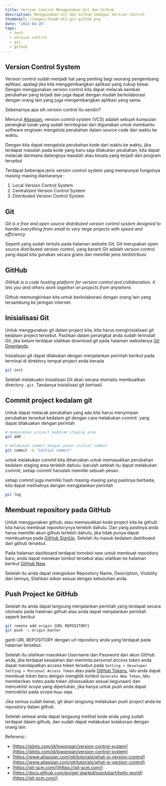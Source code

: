 ```yaml
---
title: Version Control Menggunakan Git dan Github
description: Menggunakan Git dan Github Sebagai Version Control
thumbnail: /images/thumb-VCS-git-github.png
date: "2022-04-26"
tags:
  - tech
  - version control
  - git
  - github
---
```


## Version Control System

Version control sudah menjadi hal yang penting bagi seorang pengembang aplikasi, apalagi jika kita menggembangkan aplikasi yang cukup besar. Dengan menggunakan version control kita dapat melacak kembali perubahan yang terjadi dan juga dapat dengan mudah berkolaborasi dengan orang lain yang juga mengembangkan aplikasi yang sama.

Sebenarnya apa sih version control itu sendiri?

Menurut [Atlassian](https://www.atlassian.com/git/tutorials/what-is-version-control), version control system (VCS) adalah sebuah kumpulan perangkat lunak yang sudah terintegrasi dan digunakan untuk membantu software engineer mengelola perubahan dalam source code dari waktu ke waktu.

Dengan kita dapat mengelola perubahan kode dari waktu ke waktu, jika terdapat masalah pada kode yang baru saja dilakukan peubahan, kita dapat melacak darimana datangnya masalah atau kesala yang terjadi dari program tersebut

Terdapat beberapa jenis version control system yang mempunyai fungsinya masing-masing diantaranya :

1. Local Version Control System
1. Centralized Version Control System
1. Distributed Version Control System

## Git

_Git is a free and open source distributed version control system designed to handle everything from small to very large projects with speed and efficiency._

Seperti yang sudah tertulis pada halaman website Git, Git merupakan open source distributed version control, yang berarti Git adalah version control yang dapat kita gunakan secara gratis dan memiliki jenis terdistribusi.

## GitHub

_GitHub is a code hosting platform for version control and collaboration. It lets you and others work together on projects from anywhere._

Github memungkinkan kita untuk berkolaborasi dengan orang lain yang tersambung ke jaringan internet.

## Inisialisasi Git

Untuk menggunakan git dalam project kita, kita harus menginisialisasi git kedalam project tersebut. Pastikan dalam perangkat anda sudah terinstall Git, jika belum terdapat silahkan download git pada halaman websitenya [Git Downlaods](https://git-scm.com/downloads).

Inisialisasi git dapat dilakukan dengan menjalankan perintah berikut pada terminal di direktory tempat project anda berada

```bash
git init
```

Setelah melakuakn inisialisasi Git akan secara otomatis membuatkan directory `.git`. Tandanya inisialisasi git berhasil.

## Commit project kedalam git

Untuk dapat melacak perubahan yang ada kita harus menyimpan perubahan tersebut kedalam git dengan cara melakukan commit. yang dapat dilakuakan dengan perintah

```bash
# memasukkan project kedalam staging area
git add .

# melakukan commit dengan pesan initial commit
git commit -m "initial commit"
```

untuk melakukan commit kita diharuskan untuk memasukkan perubahan kedalam staging area terlebih dahulu. barulah setelah itu dapat melakukan commit, setiap commit haruslah memiliki sebuah pesan.

setiap commit juga memiliki hash masing-masing yang pastinya berbeda, kita dapat melihatnya dengan mengjalankan perintah

```bash
git log
```

## Membuat repository pada GitHub

Untuk menggunakan github, atau memasukkan kode project kita ke github kita harus membuat repositorynya terlebih dahulu. Dan yang pastinya anda harus memiliki akun github terlebih dahulu, jika tidak punya dapat membuatnya pada [GitHub SignUp](https://github.com/signup). Setelah itu masuk kedalam dashboard dari github tersebut.

Pada halaman dashboard terdapat tomobol new untuk membuat repository baru, anda dapat menekan tombol tersebut atau silahkan ke halaman berikut [GitHub New](https://github.com/new).

Setelah itu anda dapat mengisikan Repository Name, Description, Visibility dan lainnya, Silahkan isikan sesuai dengan kebutuhan anda.

## Push Project ke GitHub

Setelah itu anda dapat langsung menjalankan perintah yang terdapat secara otomatis pada halaman github atau anda dapat menjalankan perintah seperti berikut

```bash
git remote add origin {URL REPOSITORY}
git push -u origin master
```

ganti URL REPOSITORY dengan url repository anda yang terdapat pada halaman tersebut.

Setelah itu silahkan masukkan Username dan Password dari akun GitHub anda, jika terdapat kesalahan dan meminta _personal access token_ anda dapat mendapatkan access token tersebut pada `Setting > Developer Setting > Personal Access Token` atau pada [GitHub Tokens](https://github.com/settings/tokens), lalu anda dapat membuat token beru dengan mengklik tombol `Generate New Token`, lalu memberikan notes pada token (disesuaikan sesuai kegunaan) dan menceklist scope yang diperlukan, jika hanya untuk push anda dapat menceklist pada scope `Repo` saja.

Jika semua sudah benar, git akan langsung melakukan push project anda ke repository dalam github.

Setelah selesai anda dapat langsung melihat kode anda yang sudah terdapat dalam github, dan sudah dapat melakukan kolaborasi dengan orang lain.

Referensi :

- [https://glints.com/id/lowongan/version-control-system](https://glints.com/id/lowongan/version-control-system)
- [https://www.atlassian.com/git/tutorials/what-is-version-control](https://www.atlassian.com/git/tutorials/what-is-version-control)
- [https://git-scm.com/](https://git-scm.com/)
- [https://docs.github.com/en/get-started/quickstart/hello-world](https://git-scm.com/)
